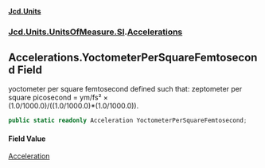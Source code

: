 #### [Jcd.Units](index.md 'index')
### [Jcd.Units.UnitsOfMeasure.SI](Jcd.Units.UnitsOfMeasure.SI.md 'Jcd.Units.UnitsOfMeasure.SI').[Accelerations](Accelerations.md 'Jcd.Units.UnitsOfMeasure.SI.Accelerations')

## Accelerations.YoctometerPerSquareFemtosecond Field

yoctometer per square femtosecond defined such that: zeptometer per square picosecond = ym/fs² ×  
(1.0/1000.0)/((1.0/1000.0)*(1.0/1000.0)).

```csharp
public static readonly Acceleration YoctometerPerSquareFemtosecond;
```

#### Field Value
[Acceleration](Acceleration.md 'Jcd.Units.UnitTypes.Acceleration')